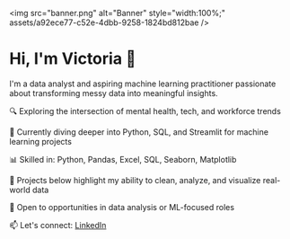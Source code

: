 <img src="banner.png" alt="Banner" style="width:100%;" assets/a92ece77-c52e-4dbb-9258-1824bd812bae />

# Hi, I'm Victoria 👋

I'm a data analyst and aspiring machine learning practitioner passionate about transforming messy data into meaningful insights.

🔍 Exploring the intersection of mental health, tech, and workforce trends

🧠 Currently diving deeper into Python, SQL, and Streamlit for machine learning projects

📊 Skilled in: Python, Pandas, Excel, SQL, Seaborn, Matplotlib

📌 Projects below highlight my ability to clean, analyze, and visualize real-world data

💼 Open to opportunities in data analysis or ML-focused roles

📫 Let's connect: [LinkedIn](https://www.linkedin.com/in/victoria-a-659b4b164/) 


<!---
Valexander600/Valexander600 is a ✨ special ✨ repository because its `README.md` (this file) appears on your GitHub profile.
You can click the Preview link to take a look at your changes.
--->
